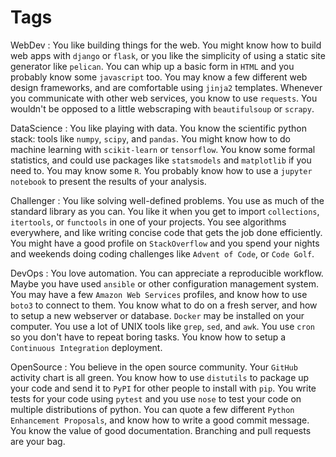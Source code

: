 # Tags

WebDev
:   You like building things for the web. You might know how to build web apps
    with `django` or `flask`, or you like the simplicity of using a static site
    generator like `pelican`. You can whip up a basic form in `HTML` and you
    probably know some `javascript` too. You may know a few different web
    design frameworks, and are comfortable using `jinja2` templates. Whenever
    you communicate with other web services, you know to use `requests`. You
    wouldn't be opposed to a little webscraping with `beautifulsoup` or
    `scrapy`.

DataScience
:   You like playing with data. You know the scientific python stack: tools
    like `numpy`, `scipy`, and `pandas`. You might know how to do machine
    learning with `scikit-learn` or `tensorflow`. You know some formal
    statistics, and could use packages like `statsmodels` and `matplotlib` if 
    you need to. You may know some `R`. You probably know how to use a `jupyter
    notebook` to present the results of your analysis.

Challenger
:   You like solving well-defined problems. You use as much of the standard
    library as you can. You like it when you get to import `collections`,
    `itertools`, or `functools` in one of your projects. You see algorithms
    everywhere, and like writing concise code that gets the job done
    efficiently. You might have a good profile on `StackOverflow` and you spend
    your nights and weekends doing coding challenges like `Advent of Code`, or
    `Code Golf`.

DevOps
:   You love automation. You can appreciate a reproducible workflow. Maybe you
    have used `ansible` or other configuration management system. You may have
    a few `Amazon Web Services` profiles, and know how to use `boto3` to
    connect to them. You know what to do on a fresh server, and how to setup
    a new webserver or database. `Docker` may be installed on your computer.
    You use a lot of UNIX tools like `grep`, `sed`, and `awk`. You use `cron`
    so you don't have to repeat boring tasks. You know how to setup
    a `Continuous Integration` deployment.

OpenSource
:   You believe in the open source community. Your `GitHub` activity chart is
    all green. You know how to use `distutils` to package up your code and send
    it to `PyPI` for other people to install with `pip`. You write tests for
    your code using `pytest` and you use `nose` to test your code on multiple
    distributions of python. You can quote a few different `Python Enhancement
    Proposals`, and know how to write a good commit message. You know the value
    of good documentation. Branching and pull requests are your bag.

